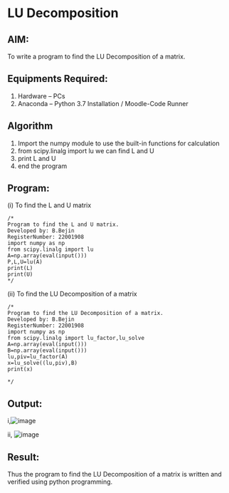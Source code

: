 # LU Decomposition 

## AIM:
To write a program to find the LU Decomposition of a matrix.

## Equipments Required:
1. Hardware – PCs
2. Anaconda – Python 3.7 Installation / Moodle-Code Runner

## Algorithm
1. Import the numpy module to use the built-in functions for calculation
2. from scipy.linalg import lu we can find L and U
3. print L and U
4. end the program

## Program:
(i) To find the L and U matrix
```
/*
Program to find the L and U matrix.
Developed by: B.Bejin
RegisterNumber: 22001908
import numpy as np
from scipy.linalg import lu
A=np.array(eval(input()))
P,L,U=lu(A)
print(L)
print(U)
*/
```
(ii) To find the LU Decomposition of a matrix
```
/*
Program to find the LU Decomposition of a matrix.
Developed by: B.Bejin
RegisterNumber: 22001908
import numpy as np
from scipy.linalg import lu_factor,lu_solve
A=np.array(eval(input()))
B=np.array(eval(input()))
lu,piv=lu_factor(A)
x=lu_solve((lu,piv),B)
print(x)

*/
```

## Output:
i,![image](https://user-images.githubusercontent.com/118367518/211834113-8e64c129-33ca-4310-9ef7-652cd2c78015.png)

ii,
![image](https://user-images.githubusercontent.com/118367518/211834204-7543bd3b-4d90-4c5e-b8e1-0b67961aef5d.png)

## Result:
Thus the program to find the LU Decomposition of a matrix is written and verified using python programming.

